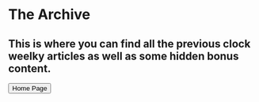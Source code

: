 <html>

<h1> The Archive </h1>
<h2> This is where you can find all the previous clock weelky articles as well as some hidden bonus content. </h2>
<button onclick="window.location.href = 'index';">Home Page</button>
</html>
